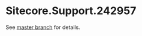 # Sitecore.Support.242957

See [master branch](https://github.com/sitecoresupport/Sitecore.Support.242957) for details.